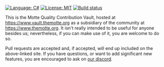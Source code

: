 [![Language: C#](https://img.shields.io/badge/language-C%23-blue)](https://docs.microsoft.com/en-us/dotnet/csharp/) [![License: MIT](https://img.shields.io/badge/license-MIT-blue.svg)](https://opensource.org/licenses/MIT) [![Build status](https://img.shields.io/github/workflow/status/themotte/vault/Test/master)](https://github.com/themotte/vault/actions?query=workflow%3ATest+branch%3Amaster)

This is the Motte Quality Contribution Vault, hosted at https://www.vault.themotte.org as a subsidiary of the community at https://www.themotte.org. It isn't really intended to be useful for anyone besides us; nevertheless, if you can make use of it, you are welcome to do so.

Pull requests are accepted and, if accepted, will end up included on the above-linked site. If you have questions, or want to add significant new features, you are encouraged to ask on [our discord](https://discord.gg/kBVV2e5KpA).